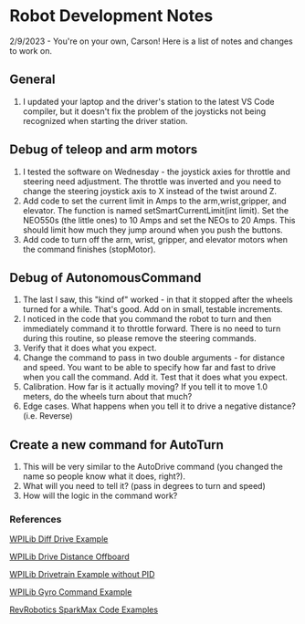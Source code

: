 # Robot Development Notes

2/9/2023 - You're on your own, Carson!  Here is a list of notes and changes to work on.

## General
1. I updated your laptop and the driver's station to the latest VS Code compiler, but it doesn't fix the problem of the joysticks not being recognized when starting the driver station.

## Debug of teleop and arm motors
1. I tested the software on Wednesday - the joystick axies for throttle and steering need adjustment.  The throttle was inverted and you need to change the steering joystick axis to X instead of the twist around Z.
2. Add code to set the current limit in Amps to the arm,wrist,gripper, and elevator.  The function is named setSmartCurrentLimit​(int limit).  Set the NEO550s (the little ones) to 10 Amps and set the NEOs to 20 Amps. This should limit how much they jump around when you push the buttons.
3. Add code to turn off the arm, wrist, gripper, and elevator motors when the command finishes (stopMotor).

## Debug of AutonomousCommand
1. The last I saw, this "kind of" worked - in that it stopped after the wheels turned for a while.  That's good.  Add on in small, testable increments.
2. I noticed in the code that you command the robot to turn and then immediately command it to throttle forward.  There is no need to turn during this routine, so please remove the steering commands.
3. Verify that it does what you expect.
4. Change the command to pass in two double arguments - for distance and speed.  You want to be able to specify how far and fast to drive when you call the command.  Add it. Test that it does what you expect.
5. Calibration.  How far is it actually moving?  If you tell it to move 1.0 meters, do the wheels turn about that much?
6. Edge cases. What happens when you tell it to drive a negative distance? (i.e. Reverse)

## Create a new command for AutoTurn
1. This will be very similar to the AutoDrive command (you changed the name so people know what it does, right?).
2. What will you need to tell it? (pass in degrees to turn and speed)
3. How will the logic in the command work?

### References
[WPILib Diff Drive Example](https://github.com/wpilibsuite/allwpilib/tree/main/wpilibjExamples/src/main/java/edu/wpi/first/wpilibj/examples/differentialdrivebot)

[WPILib Drive Distance Offboard](https://github.com/wpilibsuite/allwpilib/tree/main/wpilibjExamples/src/main/java/edu/wpi/first/wpilibj/examples/drivedistanceoffboard)

[WPILib Drivetrain Example without PID](https://docs.wpilib.org/en/stable/docs/software/pathplanning/trajectory-tutorial/creating-drive-subsystem.html)

[WPILib Gyro Command Example](https://github.com/wpilibsuite/allwpilib/tree/main/wpilibjExamples/src/main/java/edu/wpi/first/wpilibj/examples/gyrodrivecommands)

[RevRobotics SparkMax Code Examples](https://docs.revrobotics.com/sparkmax/software-resources/spark-max-code-examples)
